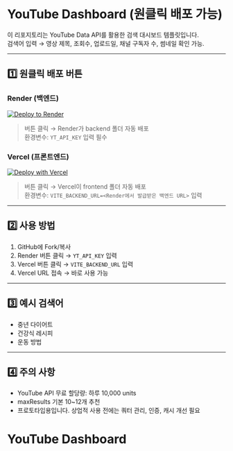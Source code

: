 # YouTube Dashboard (원클릭 배포 가능)

이 리포지토리는 YouTube Data API를 활용한 검색 대시보드 템플릿입니다.  
검색어 입력 → 영상 제목, 조회수, 업로드일, 채널 구독자 수, 썸네일 확인 가능.

---

## 1️⃣ 원클릭 배포 버튼

### Render (백엔드)
[![Deploy to Render](https://render.com/images/deploy-to-render-button.svg)](https://render.com/deploy?repo=https://github.com/ckstudio/youtube-dashboard/tree/main/backend)

> 버튼 클릭 → Render가 backend 폴더 자동 배포  
> 환경변수: `YT_API_KEY` 입력 필수

### Vercel (프론트엔드)
[![Deploy with Vercel](https://vercel.com/button)](https://vercel.com/new/clone?repository-url=https://github.com/ckstudio/youtube-dashboard/tree/main/frontend&project-name=youtube-dashboard-frontend)

> 버튼 클릭 → Vercel이 frontend 폴더 자동 배포  
> 환경변수: `VITE_BACKEND_URL=<Render에서 발급받은 백엔드 URL>` 입력

---

## 2️⃣ 사용 방법

1. GitHub에 Fork/복사
2. Render 버튼 클릭 → `YT_API_KEY` 입력
3. Vercel 버튼 클릭 → `VITE_BACKEND_URL` 입력
4. Vercel URL 접속 → 바로 사용 가능

---

## 3️⃣ 예시 검색어
- 중년 다이어트
- 건강식 레시피
- 운동 방법

---

## 4️⃣ 주의 사항
- YouTube API 무료 할당량: 하루 10,000 units  
- maxResults 기본 10~12개 추천  
- 프로토타입용입니다. 상업적 사용 전에는 쿼터 관리, 인증, 캐시 개선 필요
# YouTube Dashboard
